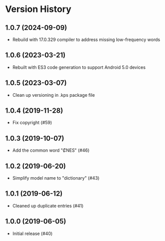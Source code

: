 # Version History

1.0.7 (2024-09-09)
----------------
* Rebuild with 17.0.329 compiler to address missing low-frequency words

1.0.6 (2023-03-21)
------------------
* Rebuilt with ES3 code generation to support Android 5.0 devices

1.0.5 (2023-03-07)
------------------
* Clean up versioning in .kps package file

1.0.4 (2019-11-28)
------------------
* Fix copyright (#59)

1.0.3 (2019-10-07)
------------------
* Add the common word "ȻNES" (#46)

1.0.2 (2019-06-20)
------------------
* Simplify model name to "dictionary" (#43)

1.0.1 (2019-06-12)
------------------
* Cleaned up duplicate entries (#41)

1.0.0 (2019-06-05)
------------------
* Initial release (#40)
